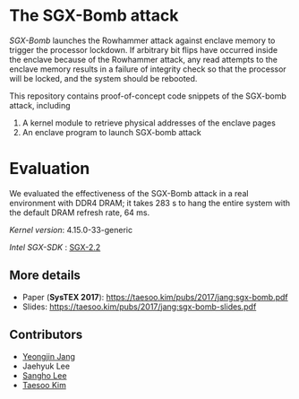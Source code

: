 # The SGX-Bomb attack
*SGX-Bomb* launches the Rowhammer attack 
against enclave memory to trigger the processor lockdown. 
If arbitrary bit flips have occurred inside the
enclave because of the Rowhammer attack, any read attempts to
the enclave memory results in a failure of integrity check so that
the processor will be locked, and the system should be rebooted.

This repository contains proof-of-concept code snippets 
of the SGX-bomb attack, including
 1. A kernel module to retrieve physical addresses of the enclave pages
 2. An enclave program to launch SGX-bomb attack 

# Evaluation
We evaluated the effectiveness of the SGX-Bomb attack 
in a real environment with DDR4 DRAM;
it takes 283 s to hang the entire system 
with the default DRAM refresh rate, 64 ms.

*Kernel version*: 4.15.0-33-generic

*Intel SGX-SDK* : [SGX-2.2 <b0cc03a8184949cac76880449190d56dfb717cba>](https://github.com/intel/linux-sgx/commit/b0cc03a8184949cac76880449190d56dfb717cba)
 
## More details
* Paper (**SysTEX 2017**):
  https://taesoo.kim/pubs/2017/jang:sgx-bomb.pdf 
* Slides: https://taesoo.kim/pubs/2017/jang:sgx-bomb-slides.pdf

## Contributors
* [Yeongjin Jang]
* Jaehyuk Lee
* [Sangho Lee]
* [Taesoo Kim]


[Yeongjin Jang]: <http://people.oregonstate.edu/~jangye/>
[Sangho Lee]: <http://www.cc.gatech.edu/~slee3036>
[Taesoo Kim]: <https://taesoo.kim/>

